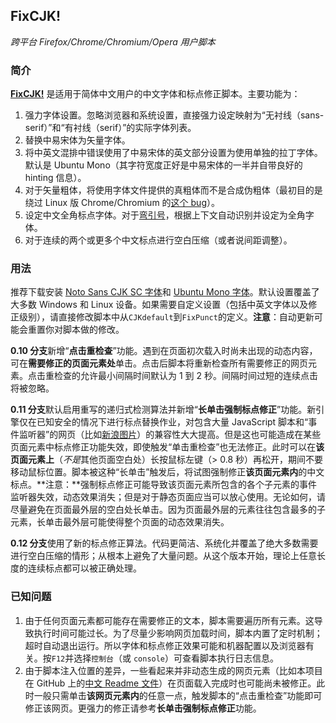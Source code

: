 ## FixCJK!
*跨平台 Firefox/Chrome/Chromium/Opera 用户脚本*

### 简介
**[FixCJK!](https://github.com/stecue/fixcjk/)** 是适用于简体中文用户的中文字体和标点修正脚本。主要功能为：

1. 强力字体设置。忽略浏览器和系统设置，直接强力设定映射为“无衬线（sans-serif）”和“有衬线（serif）”的实际字体列表。
2. 替换中易宋体为矢量字体。
3. 将中英文混排中错误使用了中易宋体的英文部分设置为使用单独的拉丁字体。默认是 Ubuntu Mono（其字符宽度正好是中易宋体的一半并自带良好的 hinting 信息）。
4. 对于矢量粗体，将使用字体文件提供的真粗体而不是合成伪粗体（最初目的是绕过 Linux 版 Chrome/Chromium 的[这个 bug](https://bugs.chromium.org/p/chromium/issues/detail?id=448478)）。
5. 设定中文全角标点字体。对于[弯引号](https://www.zhihu.com/question/19616011)，根据上下文自动识别并设定为全角字体。
6. 对于连续的两个或更多个中文标点进行空白压缩（或者说间距调整）。

### 用法
推荐下载安装 [Noto Sans CJK SC 字体](https://www.google.com/get/noto/help/cjk/)和 [Ubuntu Mono 字体](https://www.google.com/fonts/specimen/Ubuntu+Mono)。默认设置覆盖了大多数 Windows 和 Linux 设备。如果需要自定义设置（包括中英文字体以及修正级别），请直接修改脚本中从`CJKdefault`到`FixPunct`的定义。**注意**：自动更新可能会重置你对脚本做的修改。

**0.10 分支**新增“**点击重检查**”功能。遇到在页面初次载入时尚未出现的动态内容，可在**需要修正的页面元素处**单击。点击后脚本将重新检查所有需要修正的网页元素。点击重检查的允许最小间隔时间默认为 1 到 2 秒。间隔时间过短的连续点击将被忽略。

**0.11 分支**默认启用重写的递归式检测算法并新增“**长单击强制标点修正**”功能。新引擎仅在已知安全的情况下进行标点替换作业，对包含大量 JavaScript 脚本和“事件监听器”的网页（比如[新浪图片](http://photo.sina.com.cn/#dir)）的兼容性大大提高。但是这也可能造成在某些页面元素中标点修正功能失效，即使触发“单击重检查”也无法修正。此时可以在**该页面元素上**（*不是*其他页面空白处）长按鼠标左键（> 0.8 秒）再松开，期间不要移动鼠标位置。脚本被这种“长单击”触发后，将试图强制修正**该页面元素内**的中文标点。**注意：**强制标点修正可能导致该页面元素所包含的各个子元素的事件监听器失效，动态效果消失；但是对于静态页面应当可以放心使用。无论如何，请尽量避免在页面最外层的空白处长单击。因为页面最外层的元素往往包含最多的子元素，长单击最外层可能使得整个页面的动态效果消失。

**0.12 分支**使用了新的标点修正算法。代码更简洁、系统化并覆盖了绝大多数需要进行空白压缩的情形；从根本上避免了大量问题。从这个版本开始，理论上任意长度的连续标点都可以被正确处理。

### 已知问题

1. 由于任何页面元素都可能存在需要修正的文本，脚本需要遍历所有元素。这导致执行时间可能过长。为了尽量少影响网页加载时间，脚本内置了定时机制；超时自动退出运行。所以字体和标点修正效果可能和机器配置以及浏览器有关。按`F12`并选择`控制台`（或 `console`）可查看脚本执行日志信息。
2. 由于脚本注入位置的差异，一些看起来并非动态生成的网页元素（比如本项目在 GitHub 上的[中文 Readme 文件](https://github.com/stecue/fixcjk/blob/master/README.md)）在页面载入完成时也可能尚未被修正。此时一般只需单击**该网页元素内**的任意一点，触发脚本的“点击重检查”功能即可修正该网页。更强力的修正请参考**长单击强制标点修正**功能。
